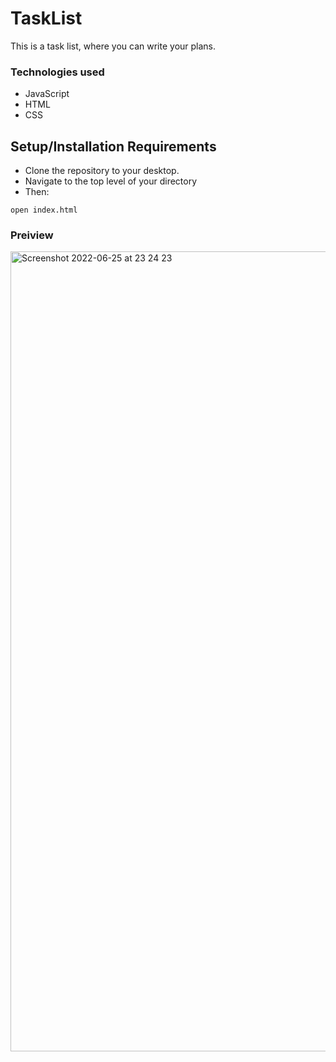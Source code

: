 # TaskList
This is a task list, where you can write your plans.

### Technologies used
* JavaScript
* HTML
* CSS


## Setup/Installation Requirements
* Clone the repository to your desktop.
* Navigate to the top level of your directory
* Then:
```
open index.html
```

### Preiview
<img width="1280" alt="Screenshot 2022-06-25 at 23 24 23" src="https://user-images.githubusercontent.com/98457577/175790963-ebd68b19-d5d1-47f0-893d-5b256da80bdd.png">
